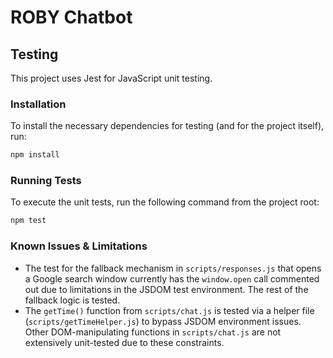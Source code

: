 # ROBY Chatbot

## Testing

This project uses Jest for JavaScript unit testing.

### Installation

To install the necessary dependencies for testing (and for the project itself), run:

```bash
npm install
```

### Running Tests

To execute the unit tests, run the following command from the project root:

```bash
npm test
```

### Known Issues & Limitations

*   The test for the fallback mechanism in `scripts/responses.js` that opens a Google search window currently has the `window.open` call commented out due to limitations in the JSDOM test environment. The rest of the fallback logic is tested.
*   The `getTime()` function from `scripts/chat.js` is tested via a helper file (`scripts/getTimeHelper.js`) to bypass JSDOM environment issues. Other DOM-manipulating functions in `scripts/chat.js` are not extensively unit-tested due to these constraints.
